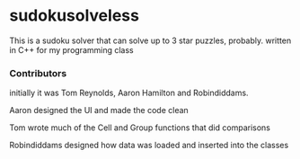 # sudokusolveless

This is a sudoku solver that can solve up to 3 star puzzles, probably.
written in C++ for my programming class


### Contributors

initially it was Tom Reynolds, Aaron Hamilton and Robindiddams.

Aaron designed the UI and made the code clean

Tom wrote much of the Cell and Group functions that did comparisons

Robindiddams designed how data was loaded and inserted into the classes